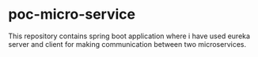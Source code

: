 # poc-micro-service

This repository contains spring boot application where i have used eureka server and client for making communication between two microservices.
